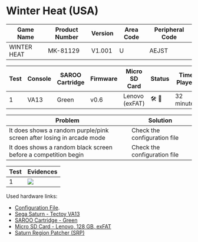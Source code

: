 # Winter Heat (USA)

| Game Name   | Product Number | Version | Area Code | Peripheral Code |
| ----------- | -------------- | ------- | --------- | --------------- |
| WINTER HEAT | MK-81129       | V1.001  | U         | AEJST           |

| Test | Console | SAROO Cartridge | Firmware | Micro SD Card  | Status                               | Time Played |
| ---- | ------- | --------------- | -------- | -------------- | ------------------------------------ | ----------- |
| 1    | VA13    | Green           | v0.6     | Lenovo (exFAT) | :hammer_and_wrench: :checkered_flag: | 32 minutes  |

| Problem                                                               | Solution                     |
| --------------------------------------------------------------------- | ---------------------------- |
| It does shows a random purple/pink screen after losing in arcade mode | Check the configuration file |
| It does shows a random black screen before a competition begin        | Check the configuration file |

| Test | Evidences                                                                                        |
| ---- | ------------------------------------------------------------------------------------------------ |
| 1    | [![](https://img.youtube.com/vi/pjPoGxevxS8/0.jpg)](https://www.youtube.com/watch?v=pjPoGxevxS8) |

Used hardware links:

- [Configuration File](https://github.com/williamdsw/saroo-configuration-list/blob/master/Regions/Retails/USA/MK-81129/README.md).
- [Sega Saturn - Tectoy VA13](../../../../Info/Consoles/VA13/README.md)
- [SAROO Cartridge - Green](../../../../Info/Cartridges/RetroGameParadiseStore/1.32F/README.md)
- [Micro SD Card - Lenovo, 128 GB, exFAT](../../../../Info/SdCards/Lenovo/128GB/exfat/README.md)
- [Saturn Region Patcher (SRP)](https://segaxtreme.net/resources/saturn-region-patcher.81/download)
